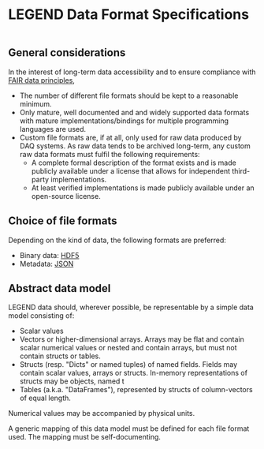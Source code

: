 # LEGEND Data Format Specifications

```@contents
```

## General considerations

In the interest of long-term data accessibility and to ensure compliance with [FAIR data principles](https://www.nature.com/articles/sdata201618),

* The number of different file formats should be kept to a reasonable minimum.
* Only mature, well documented and and widely supported data formats with mature implementations/bindings for multiple programming languages are used.
* Custom file formats are, if at all, only used for raw data produced by DAQ systems. As raw data tends to be archived long-term, any custom raw data formats must fulfil the following requirements:
    * A complete formal description of the format exists and is made publicly available under a license that allows for independent third-party implementations.
    * At least verified implementations is made publicly available under an open-source license.

## Choice of file formats

Depending on the kind of data, the following formats are preferred:

* Binary data: [HDF5](https://www.hdfgroup.org/solutions/hdf5)
* Metadata: [JSON](https://www.json.org)

## Abstract data model

LEGEND data should, wherever possible, be representable by a simple data model consisting of:

* Scalar values
* Vectors or higher-dimensional arrays. Arrays may be flat and contain scalar numerical values or nested and contain arrays, but must not contain structs or tables.
* Structs (resp. "Dicts" or named tuples) of named fields. Fields may contain scalar values, arrays or structs. In-memory representations of structs may be objects, named t
* Tables (a.k.a. "DataFrames"), represented by structs of column-vectors of equal length.

Numerical values may be accompanied by physical units.

A generic mapping of this data model must be defined for each file format used. The mapping must be self-documenting.
